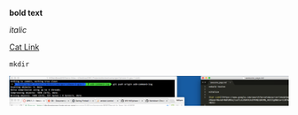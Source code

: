 **bold text**

*italic*

[Cat Link](https://www.google.com/search?q=cats&source=lnms&tbm=isch&sa=X&ved=0ahUKEwjlus7LxLDSAhXJeSYKHQiQA1MQ_AUICCgB&biw=1107&bih=821)

    mkdir

![ss](ss.png "ss")
